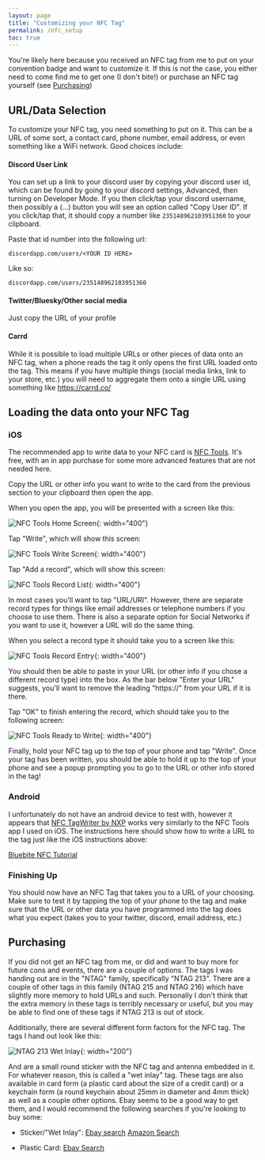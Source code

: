 ```yaml
---
layout: page
title: "Customizing your NFC Tag"
permalink: /nfc_setup
toc: true
---
```


You're likely here because you received an NFC tag from me to put on your convention badge and want to customize it. If this is not the case, you either need to come find me to get one (I don't bite!) or purchase an NFC tag yourself (see [Purchasing](#purchasing))

## URL/Data Selection
To customize your NFC tag, you need something to put on it. This can be a URL of some sort, a contact card, phone number, email address, or even something like a WiFi network. Good choices include:

#### Discord User Link

You can set up a link to your discord user by copying your discord user id, which can be found by going to your discord settings, Advanced, then turning on Developer Mode. If you then click/tap your discord username, then possibly a (...) button you will see an option called "Copy User ID". If you click/tap that, it should copy a number like `235148962103951360` to your clipboard.

Paste that id number into the following url:

`discordapp.com/users/<YOUR ID HERE>`

Like so:

`discordapp.com/users/235148962103951360`

#### Twitter/Bluesky/Other social media 

Just copy the URL of your profile

#### Carrd

While it is possible to load multiple URLs or other pieces of data onto an NFC tag, when a phone reads the tag it only opens the first URL loaded onto the tag. This means if you have multiple things (social media links, link to your store, etc.) you will need to aggregate them onto a single URL using something like https://carrd.co/

## Loading the data onto your NFC Tag

### iOS

The recommended app to write data to your NFC card is [NFC Tools](https://apps.apple.com/us/app/nfc-tools/id1252962749). It's free, with an in app purchase for some more advanced features that are not needed here.

Copy the URL or other info you want to write to the card from the previous section to your clipboard then open the app.

When you open the app, you will be presented with a screen like this:

![NFC Tools Home Screen](images/IMG_7344.PNG){: width="400"}

Tap "Write", which will show this screen:

![NFC Tools Write Screen](images/IMG_7345.PNG){: width="400"}

Tap "Add a record", which will show this screen:

![NFC Tools Record List](images/IMG_7346.PNG){: width="400"}

In most cases you'll want to tap "URL/URI". However, there are separate record types for things like email addresses or telephone numbers if you choose to use them. There is also a separate option for Social Networks if you want to use it, however a URL will do the same thing.

When you select a record type it should take you to a screen like this:

![NFC Tools Record Entry](images/IMG_7347.PNG){: width="400"}

You should then be able to paste in your URL (or other info if you chose a different record type) into the box. As the bar below "Enter your URL" suggests, you'll want to remove the leading "https://" from your URL if it is there.

Tap "OK" to finish entering the record, which should take you to the following screen:

![NFC Tools Ready to Write](images/IMG_7348.PNG){: width="400"}

Finally, hold your NFC tag up to the top of your phone and tap "Write". 
Once your tag has been written, you should be able to hold it up to the top of your phone and see a popup prompting you to go to the URL or other info stored in the tag!

### Android

I unfortunately do not have an android device to test with, however it appears that [NFC TagWriter by NXP](https://play.google.com/store/apps/details?id=com.nxp.nfc.tagwriter&hl=en_US&pli=1) works very similarly to the NFC Tools app I used on iOS. The instructions here should show how to write a URL to the tag just like the iOS instructions above:

[Bluebite NFC Tutorial](https://www.bluebite.com/nfc/how-to-write-nfc-on-android)

### Finishing Up

You should now have an NFC Tag that takes you to a URL of your choosing. Make sure to test it by tapping the top of your phone to the tag and make sure that the URL or other data you have programmed into the tag does what you expect (takes you to your twitter, discord, email address, etc.)

## Purchasing

If you did not get an NFC tag from me, or did and want to buy more for future cons and events, there are a couple of options. The tags I was handing out are in the "NTAG" family, specifically "NTAG 213". There are a couple of other tags in this family (NTAG 215 and NTAG 216) which have slightly more memory to hold URLs and such. Personally I don't think that the extra memory in these tags is terribly necessary or useful, but you may be able to find one of these tags if NTAG 213 is out of stock.

Additionally, there are several different form factors for the NFC tag. The tags I hand out look like this:

![NTAG 213 Wet Inlay](images/IMG_7349.JPG){: width="200"}

And are a small round sticker with the NFC tag and antenna embedded in it. For whatever reason, this is called a "wet inlay" tag. These tags are also available in card form (a plastic card about the size of a credit card) or a keychain form (a round keychain about 25mm in diameter and 4mm thick) as well as a couple other options. Ebay seems to be a good way to get them, and I would recommend the following searches if you're looking to buy some:

- Sticker/"Wet Inlay": [Ebay search](https://www.ebay.com/sch/i.html?_nkw=ntag213+wet+inlay&_sacat=0&_odkw=ntag213+plastic+card&_osacat=0) [Amazon Search](https://www.amazon.com/s?k=ntag213+stickers&crid=3RSKRI4CPAU2Z&sprefix=ntag213+stickers%2Caps%2C87&ref=nb_sb_noss_1)

- Plastic Card: [Ebay Search](https://www.ebay.com/sch/i.html?_nkw=ntag213+plastic+card&_sacat=0&_from=R40&_trksid=p2334524.m570.l1313&_odkw=ntag213+wet+inlay&_osacat=0)

